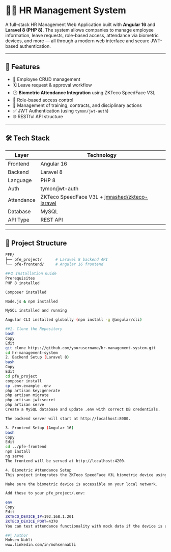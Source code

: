 
# 🧑‍💼 HR Management System

A full-stack HR Management Web Application built with **Angular 16** and **Laravel 8 (PHP 8)**. The system allows companies to manage employee information, leave requests, role-based access, attendance via biometric devices, and more — all through a modern web interface and secure JWT-based authentication.

---

## 🚀 Features

- 👤 Employee CRUD management
- 🗓️ Leave request & approval workflow
- 🕒 **Biometric Attendance Integration** using ZKTeco SpeedFace V3L
- 🔐 Role-based access control
- 📄 Management of training, contracts, and disciplinary actions
- ✅ JWT Authentication (using `tymon/jwt-auth`)
- 🌐 RESTful API structure

---

## 🛠️ Tech Stack

| Layer       | Technology                                      |
|-------------|-------------------------------------------------|
| Frontend    | Angular 16                                      |
| Backend     | Laravel 8                                       |
| Language    | PHP 8                                           |
| Auth        | tymon/jwt-auth                                  |
| Attendance  | ZKTeco SpeedFace V3L + [jmrashed/zkteco-laravel](https://github.com/jmrashed/zkteco-laravel) |
| Database    | MySQL                                           |
| API Type    | REST API                                        |

---

## 📁 Project Structure

```bash
PFE/
├── pfe_project/      # Laravel 8 backend API
└── pfe-frontend/     # Angular 16 frontend

##⚙️ Installation Guide
Prerequisites
PHP 8 installed

Composer installed

Node.js & npm installed

MySQL installed and running

Angular CLI installed globally (npm install -g @angular/cli)

##1. Clone the Repository
bash
Copy
Edit
git clone https://github.com/yourusername/hr-management-system.git
cd hr-management-system
2. Backend Setup (Laravel 8)
bash
Copy
Edit
cd pfe_project
composer install
cp .env.example .env
php artisan key:generate
php artisan migrate
php artisan jwt:secret
php artisan serve
Create a MySQL database and update .env with correct DB credentials.

The backend server will start at http://localhost:8000.

3. Frontend Setup (Angular 16)
bash
Copy
Edit
cd ../pfe-frontend
npm install
ng serve
The frontend will be served at http://localhost:4200.

4. Biometric Attendance Setup
This project integrates the ZKTeco SpeedFace V3L biometric device using the jmrashed/zkteco-laravel package.

Make sure the biometric device is accessible on your local network.

Add these to your pfe_project/.env:

env
Copy
Edit
ZKTECO_DEVICE_IP=192.168.1.201
ZKTECO_DEVICE_PORT=4370
You can test attendance functionality with mock data if the device is unavailable.

##👤 Author
Mohsen Nabli
www.linkedin.com/in/mohsennabli

